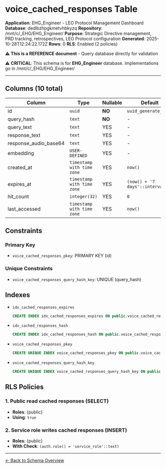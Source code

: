 # voice_cached_responses Table

**Application**: EHG_Engineer - LEO Protocol Management Dashboard
**Database**: dedlbzhpgkmetvhbkyzq
**Repository**: /mnt/c/_EHG/EHG_Engineer/
**Purpose**: Strategic Directive management, PRD tracking, retrospectives, LEO Protocol configuration
**Generated**: 2025-10-28T12:24:22.172Z
**Rows**: 0
**RLS**: Enabled (2 policies)

⚠️ **This is a REFERENCE document** - Query database directly for validation

⚠️ **CRITICAL**: This schema is for **EHG_Engineer** database. Implementations go in /mnt/c/_EHG/EHG_Engineer/

---

## Columns (10 total)

| Column | Type | Nullable | Default | Description |
|--------|------|----------|---------|-------------|
| id | `uuid` | **NO** | `uuid_generate_v4()` | - |
| query_hash | `text` | **NO** | - | - |
| query_text | `text` | YES | - | - |
| response_text | `text` | YES | - | - |
| response_audio_base64 | `text` | YES | - | - |
| embedding | `USER-DEFINED` | YES | - | - |
| created_at | `timestamp with time zone` | YES | `now()` | - |
| expires_at | `timestamp with time zone` | YES | `(now() + '7 days'::interval)` | - |
| hit_count | `integer(32)` | YES | `0` | - |
| last_accessed | `timestamp with time zone` | YES | `now()` | - |

## Constraints

### Primary Key
- `voice_cached_responses_pkey`: PRIMARY KEY (id)

### Unique Constraints
- `voice_cached_responses_query_hash_key`: UNIQUE (query_hash)

## Indexes

- `idx_cached_responses_expires`
  ```sql
  CREATE INDEX idx_cached_responses_expires ON public.voice_cached_responses USING btree (expires_at)
  ```
- `idx_cached_responses_hash`
  ```sql
  CREATE INDEX idx_cached_responses_hash ON public.voice_cached_responses USING btree (query_hash)
  ```
- `voice_cached_responses_pkey`
  ```sql
  CREATE UNIQUE INDEX voice_cached_responses_pkey ON public.voice_cached_responses USING btree (id)
  ```
- `voice_cached_responses_query_hash_key`
  ```sql
  CREATE UNIQUE INDEX voice_cached_responses_query_hash_key ON public.voice_cached_responses USING btree (query_hash)
  ```

## RLS Policies

### 1. Public read cached responses (SELECT)

- **Roles**: {public}
- **Using**: `true`

### 2. Service role writes cached responses (INSERT)

- **Roles**: {public}
- **With Check**: `(auth.role() = 'service_role'::text)`

---

[← Back to Schema Overview](../database-schema-overview.md)
